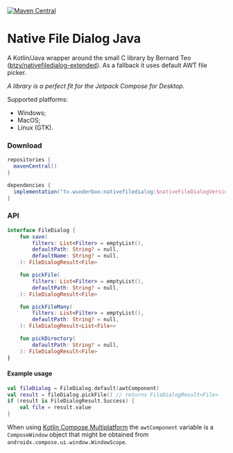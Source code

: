 [![Maven Central](https://maven-badges.herokuapp.com/maven-central/tv.wunderbox/nativefiledialog/badge.svg)](https://maven-badges.herokuapp.com/maven-central/tv.wunderbox/nativefiledialog)

# Native File Dialog Java

A Kotlin/Java wrapper around the small C library by Bernard Teo ([btzy/nativefiledialog-extended](https://github.com/btzy/nativefiledialog-extended)). 
As a fallback it uses default AWT file picker.

*A library is a perfect fit for the Jetpack Compose for Desktop.*

Supported platforms: 
- Windows;
- MacOS;
- Linux (GTK).

### Download

```groovy
repositories {
  mavenCentral()
}

dependencies {
  implementation("tv.wunderbox:nativefiledialog:$nativeFileDialogVersion")
}
```

### API

```kotlin
interface FileDialog {
    fun save(
        filters: List<Filter> = emptyList(),
        defaultPath: String? = null,
        defaultName: String? = null,
    ): FileDialogResult<File>

    fun pickFile(
        filters: List<Filter> = emptyList(),
        defaultPath: String? = null,
    ): FileDialogResult<File>

    fun pickFileMany(
        filters: List<Filter> = emptyList(),
        defaultPath: String? = null,
    ): FileDialogResult<List<File>>

    fun pickDirectory(
        defaultPath: String? = null,
    ): FileDialogResult<File>
}
```

#### Example usage
```kotlin
val fileDialog = FileDialog.default(awtComponent)
val result = fileDialog.pickFile() // returns FileDialogResult<File>
if (result is FileDialogResult.Success) {
    val file = result.value
}
```

When using [Kotlin Compose Multiplatform](https://github.com/JetBrains/compose-multiplatform) the `awtComponent` variable is a `ComposeWindow` object that might be obtained from `androidx.compose.ui.window.WindowScope`. 
